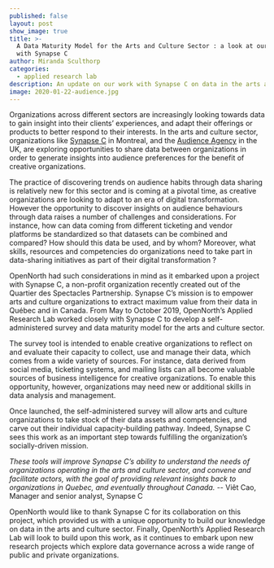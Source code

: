 ```yaml
---
published: false
layout: post
show_image: true
title: >-
  A Data Maturity Model for the Arts and Culture Sector : a look at our work
  with Synapse C
author: Miranda Sculthorp
categories:
  - applied research lab
description: An update on our work with Synapse C on data in the arts and culture sector
image: 2020-01-22-audience.jpg
---
```

Organizations across different sectors are increasingly looking towards data to gain insight into their clients’ experiences, and adapt their offerings or products to better respond to their interests. In the arts and culture sector, organizations like [Synapse C](https://synapsec.ca/en/) in Montreal, and the [Audience Agency](https://www.audiencedatasharing.org/) in the UK, are exploring opportunities to share data between organizations in order to generate insights into audience preferences for the benefit of creative organizations.  

The practice of discovering trends on audience habits through data sharing is relatively new for this sector and is coming at a pivotal time, as creative organizations are looking to adapt to an era of digital transformation. However the opportunity to discover insights on audience behaviours through data raises a number of challenges and considerations. For instance, how can data coming from different ticketing and vendor platforms be standardized so that datasets can be combined and compared? How should this data be used, and by whom? Moreover, what skills, resources and competencies do organizations need to take part in data-sharing initiatives as part of their digital transformation ? 

OpenNorth had such considerations in mind as it embarked upon a project with Synapse C, a non-profit organization recently created out of the Quartier des Spectacles Partnership. Synapse C’s mission is to empower arts and culture organizations to extract maximum value from their data in Québec and in Canada. From May to October 2019, OpenNorth’s Applied Research Lab worked closely with Synapse C to develop a self-administered survey and data maturity model for the arts and culture sector. 

The survey tool is intended to enable creative organizations to reflect on and evaluate their capacity to collect, use and manage their data, which comes from a wide variety of sources. For instance, data derived from social media, ticketing systems, and mailing lists can all become valuable sources of business intelligence for creative organizations. To enable this opportunity, however, organizations may need new or additional skills in data analysis and management. 

Once launched, the self-administered survey will allow arts and culture organizations to take stock of their data assets and competencies, and carve out their individual capacity-building pathway. Indeed, Synapse C sees this work as an important step towards fulfilling the organization’s socially-driven mission.

_These tools will improve Synapse C’s ability to understand the needs of organizations operating in the arts and culture sector, and convene and facilitate actors, with the goal of providing relevant insights back to organizations in Quebec, and eventually throughout Canada._ 
-- Viêt Cao, Manager and senior analyst, Synapse C 

OpenNorth would like to thank Synapse C for its collaboration on this project, which provided us with a unique opportunity to build our knowledge on data in the arts and culture sector. Finally, OpenNorth’s Applied Research Lab will look to build upon this work, as it continues to embark upon new research projects which explore data governance across a wide range of public and private organizations.
